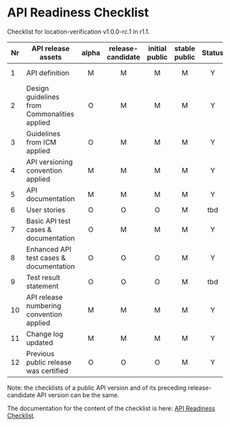 # API Readiness Checklist

Checklist for location-verification v1.0.0-rc.1 in r1.1.

| Nr | API release assets  | alpha | release-candidate |  initial<br>public | stable<br> public | Status | Comments |
|----|----------------------------------------------|:-----:|:-----------------:|:-------:|:------:|:----:|:----:|
|  1 | API definition                               |   M   |         M         |    M    |    M   |Y| /code/API_definitions/location-verification.yaml |
|  2 | Design guidelines from Commonalities applied |   O   |         M         |    M    |    M   |Y| |
|  3 | Guidelines from ICM applied                  |   O   |         M         |    M    |    M   |Y| |
|  4 | API versioning convention applied            |   M   |         M         |    M    |    M   |Y| |
|  5 | API documentation                            |   M   |         M         |    M    |    M   |Y| inline in yaml |
|  6 | User stories                                 |   O   |         O         |    O    |    M   |tbd| PR: /pull/227  |
|  7 | Basic API test cases & documentation         |   O   |         M         |    M    |    M   |Y| /code/Test_definitions/location-verification.feature |
|  8 | Enhanced API test cases & documentation      |   O   |         O         |    O    |    M   |Y| /code/Test_definitions/location-verification.feature |
|  9 | Test result statement                        |   O   |         O         |    O    |    M   |tbd| link |
| 10 | API release numbering convention applied     |   M   |         M         |    M    |    M   |Y|      |
| 11 | Change log updated                           |   M   |         M         |    M    |    M   |Y| /CHANGELOG.md |
| 12 | Previous public release was certified        |   O   |         O         |    O    |    M   |Y|      |

Note: the checklists of a public API version and of its preceding release-candidate API version can be the same.

The documentation for the content of the checklist is here: [API Readiness Checklist](https://wiki.camaraproject.org/display/CAM/API+Release+Process#APIReleaseProcess-APIreadinesschecklist).